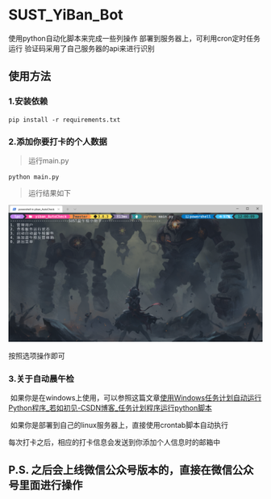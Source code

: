# SUST_YiBan_Bot

使用python自动化脚本来完成一些列操作
部署到服务器上，可利用cron定时任务运行
验证码采用了自己服务器的api来进行识别

## 使用方法



### 1.安装依赖

```shell
pip install -r requirements.txt
```

### 2.添加你要打卡的个人数据

> 运行main.py

```shell
python main.py
```

> 运行结果如下

<img src=".\mdimg\Snipaste_2021-09-19_12-05-34.png" alt="image-20210919120135069" style="zoom:50%;" />

按照选项操作即可

### 3.关于自动晨午检

​	如果你是在windows上使用，可以参照这篇文章[使用Windows任务计划自动运行Python程序_若如初见-CSDN博客_任务计划程序运行python脚本](https://blog.csdn.net/Artificial_idiots/article/details/108570387)

​	如果你是部署到自己的linux服务器上，直接使用crontab脚本自动执行



每次打卡之后，相应的打卡信息会发送到你添加个人信息时的邮箱中



## P.S. 之后会上线微信公众号版本的，直接在微信公众号里面进行操作